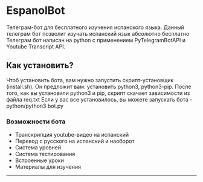# EspanolBot
Телеграм-бот для бесплатного изучения испанского языка. Данный телеграм бот позволит изучать испанский язык абсолютно бесплатно
Телеграм бот написан на python с применением PyTelegramBotAPI и Youtube Transcript API.
## Как установить?
Чтоб установить бота, вам нужно запустить скрипт-установщик (install.sh).
Он предложит вам: установить python3, python3-pip.
После того, как вы установили python3 и pip, скрипт скачает зависимости из файла req.txt
Если у вас все установилось, вы можете запускать бота - python/python3 bot.py
### Возможности бота
 + Транскрипция youtube-видео на испанский
 + Перевод с русского на испанский и наоборот
 + Система уровней
 + Система тестирования
 + Встроенные уроки
 + Материалы для изучения
---
